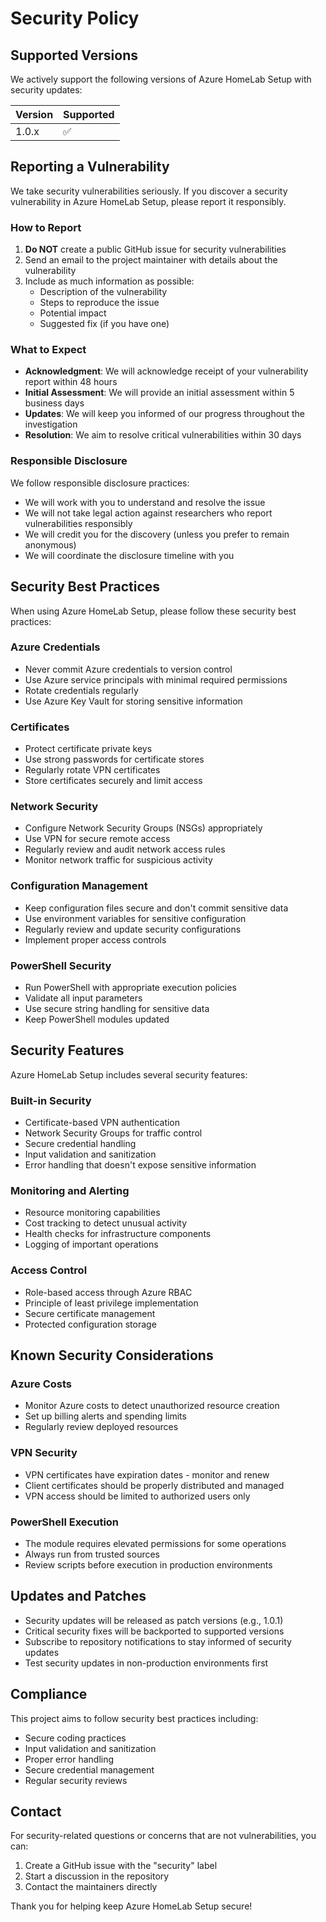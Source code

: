 # Security Policy

## Supported Versions

We actively support the following versions of Azure HomeLab Setup with security updates:

| Version | Supported          |
| ------- | ------------------ |
| 1.0.x   | :white_check_mark: |

## Reporting a Vulnerability

We take security vulnerabilities seriously. If you discover a security vulnerability in Azure HomeLab Setup, please report it responsibly.

### How to Report

1. **Do NOT** create a public GitHub issue for security vulnerabilities
2. Send an email to the project maintainer with details about the vulnerability
3. Include as much information as possible:
   - Description of the vulnerability
   - Steps to reproduce the issue
   - Potential impact
   - Suggested fix (if you have one)

### What to Expect

- **Acknowledgment**: We will acknowledge receipt of your vulnerability report within 48 hours
- **Initial Assessment**: We will provide an initial assessment within 5 business days
- **Updates**: We will keep you informed of our progress throughout the investigation
- **Resolution**: We aim to resolve critical vulnerabilities within 30 days

### Responsible Disclosure

We follow responsible disclosure practices:

- We will work with you to understand and resolve the issue
- We will not take legal action against researchers who report vulnerabilities responsibly
- We will credit you for the discovery (unless you prefer to remain anonymous)
- We will coordinate the disclosure timeline with you

## Security Best Practices

When using Azure HomeLab Setup, please follow these security best practices:

### Azure Credentials
- Never commit Azure credentials to version control
- Use Azure service principals with minimal required permissions
- Rotate credentials regularly
- Use Azure Key Vault for storing sensitive information

### Certificates
- Protect certificate private keys
- Use strong passwords for certificate stores
- Regularly rotate VPN certificates
- Store certificates securely and limit access

### Network Security
- Configure Network Security Groups (NSGs) appropriately
- Use VPN for secure remote access
- Regularly review and audit network access rules
- Monitor network traffic for suspicious activity

### Configuration Management
- Keep configuration files secure and don't commit sensitive data
- Use environment variables for sensitive configuration
- Regularly review and update security configurations
- Implement proper access controls

### PowerShell Security
- Run PowerShell with appropriate execution policies
- Validate all input parameters
- Use secure string handling for sensitive data
- Keep PowerShell modules updated

## Security Features

Azure HomeLab Setup includes several security features:

### Built-in Security
- Certificate-based VPN authentication
- Network Security Groups for traffic control
- Secure credential handling
- Input validation and sanitization
- Error handling that doesn't expose sensitive information

### Monitoring and Alerting
- Resource monitoring capabilities
- Cost tracking to detect unusual activity
- Health checks for infrastructure components
- Logging of important operations

### Access Control
- Role-based access through Azure RBAC
- Principle of least privilege implementation
- Secure certificate management
- Protected configuration storage

## Known Security Considerations

### Azure Costs
- Monitor Azure costs to detect unauthorized resource creation
- Set up billing alerts and spending limits
- Regularly review deployed resources

### VPN Security
- VPN certificates have expiration dates - monitor and renew
- Client certificates should be properly distributed and managed
- VPN access should be limited to authorized users only

### PowerShell Execution
- The module requires elevated permissions for some operations
- Always run from trusted sources
- Review scripts before execution in production environments

## Updates and Patches

- Security updates will be released as patch versions (e.g., 1.0.1)
- Critical security fixes will be backported to supported versions
- Subscribe to repository notifications to stay informed of security updates
- Test security updates in non-production environments first

## Compliance

This project aims to follow security best practices including:

- Secure coding practices
- Input validation and sanitization
- Proper error handling
- Secure credential management
- Regular security reviews

## Contact

For security-related questions or concerns that are not vulnerabilities, you can:

1. Create a GitHub issue with the "security" label
2. Start a discussion in the repository
3. Contact the maintainers directly

Thank you for helping keep Azure HomeLab Setup secure!
